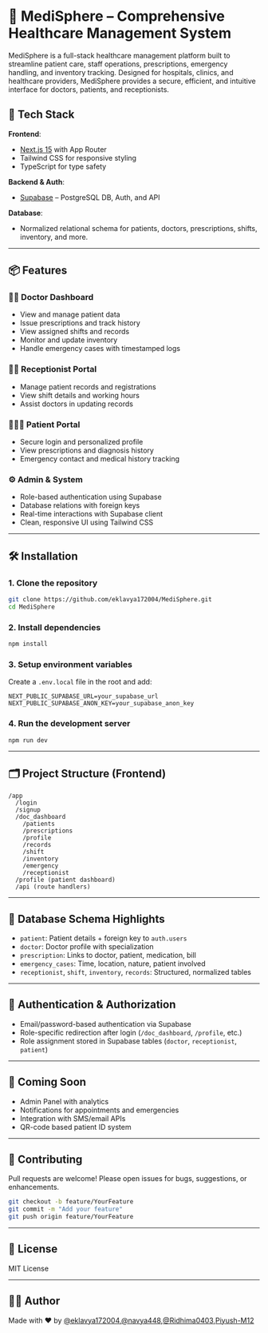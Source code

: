 # 🏥 MediSphere – Comprehensive Healthcare Management System

MediSphere is a full-stack healthcare management platform built to streamline patient care, staff operations, prescriptions, emergency handling, and inventory tracking. Designed for hospitals, clinics, and healthcare providers, MediSphere provides a secure, efficient, and intuitive interface for doctors, patients, and receptionists.

## 🚀 Tech Stack

**Frontend**:  
- [Next.js 15](https://nextjs.org/) with App Router  
- Tailwind CSS for responsive styling  
- TypeScript for type safety  

**Backend & Auth**:  
- [Supabase](https://supabase.com/) – PostgreSQL DB, Auth, and API  

**Database**:  
- Normalized relational schema for patients, doctors, prescriptions, shifts, inventory, and more.

---

## 📦 Features

### 👩‍⚕️ Doctor Dashboard
- View and manage patient data  
- Issue prescriptions and track history  
- View assigned shifts and records  
- Monitor and update inventory  
- Handle emergency cases with timestamped logs

### 🧑‍💼 Receptionist Portal
- Manage patient records and registrations  
- View shift details and working hours  
- Assist doctors in updating records

### 👨‍👩‍👧 Patient Portal
- Secure login and personalized profile  
- View prescriptions and diagnosis history  
- Emergency contact and medical history tracking

### ⚙️ Admin & System
- Role-based authentication using Supabase  
- Database relations with foreign keys  
- Real-time interactions with Supabase client  
- Clean, responsive UI using Tailwind CSS

---

## 🛠️ Installation

### 1. Clone the repository
```bash
git clone https://github.com/eklavya172004/MediSphere.git
cd MediSphere
```

### 2. Install dependencies
```bash
npm install
```

### 3. Setup environment variables
Create a `.env.local` file in the root and add:

```env
NEXT_PUBLIC_SUPABASE_URL=your_supabase_url
NEXT_PUBLIC_SUPABASE_ANON_KEY=your_supabase_anon_key
```

### 4. Run the development server
```bash
npm run dev
```

---

## 🗂️ Project Structure (Frontend)
```
/app
  /login
  /signup
  /doc_dashboard
    /patients
    /prescriptions
    /profile
    /records
    /shift
    /inventory
    /emergency
    /receptionist
  /profile (patient dashboard)
  /api (route handlers)
```

---

## 🧩 Database Schema Highlights

- `patient`: Patient details + foreign key to `auth.users`
- `doctor`: Doctor profile with specialization
- `prescription`: Links to doctor, patient, medication, bill
- `emergency_cases`: Time, location, nature, patient involved
- `receptionist`, `shift`, `inventory`, `records`: Structured, normalized tables

---

## 🔐 Authentication & Authorization

- Email/password-based authentication via Supabase
- Role-specific redirection after login (`/doc_dashboard`, `/profile`, etc.)
- Role assignment stored in Supabase tables (`doctor`, `receptionist`, `patient`)

---

## 🧪 Coming Soon

- Admin Panel with analytics  
- Notifications for appointments and emergencies  
- Integration with SMS/email APIs  
- QR-code based patient ID system  

---

## 🤝 Contributing

Pull requests are welcome! Please open issues for bugs, suggestions, or enhancements.

```bash
git checkout -b feature/YourFeature
git commit -m "Add your feature"
git push origin feature/YourFeature
```

---

## 📃 License

MIT License

---

## 🧑‍💻 Author

Made with ❤️ by [@eklavya172004](https://github.com/eklavya172004),[@navya448](https://github.com/navya448),[@Ridhima0403](https://github.com/Ridhima0403),[Piyush-M12](https://github.com/Piyush-M12)


